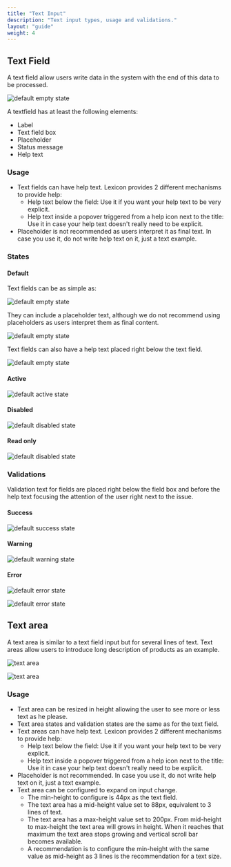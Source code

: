 ```yaml
---
title: "Text Input"
description: "Text input types, usage and validations."
layout: "guide"
weight: 4
---
```


## Text Field

A text field allow users write data in the system with the end of this data to be processed.

![default empty state](../../../images/Input.png)

A textfield has at least the following elements:
- Label
- Text field box
- Placeholder
- Status message
- Help text 

### Usage
* Text fields can have help text. Lexicon provides 2 different mechanisms to provide help:
	* Help text below the field: Use it if you want your help text to be very explicit.
	* Help text inside a popover triggered from a help icon next to the title: Use it in case your help text doesn't really need to be explicit.
* Placeholder is not recommended as users interpret it as final text. In case you use it, do not write help text on it, just a text example.

### States

#### Default

Text fields can be as simple as:

![default empty state](../../../images/Input.png)

They can include a placeholder text, although we do not recommend using placeholders as users interpret them as final content.

![default empty state](../../../images/Input+Placeholder.png)

Text fields can also have a help text placed right below the text field.

![default empty state](../../../images/Input+HelpText.png)

#### Active

![default active state](../../../images/InputSimple+Focus.png)

#### Disabled

![default disabled state](../../../images/Input+Disabled.png)

#### Read only

![default disabled state](../../../images/Input+ReadOnly.png)

### Validations

Validation text for fields are placed right below the field box and before the help text focusing the attention of the user right next to the issue.

#### Success

![default success state](../../../images/Input+Success.png)

#### Warning

![default warning state](../../../images/Input+Warning.png)

#### Error

![default error state](../../../images/Input+Error.png)

![default error state](../../../images/Input+HelpText+Error.png)


## Text area

A text area is similar to a text field input but for several lines of text. Text areas allow users to introduce long description of products as an example.

![text area](../../../images/InputTextArea.png)

![text area](../../../images/InputTextArea+HelpText.png)

### Usage

* Text area can be resized in height allowing the user to see more or less text as he please.
* Text area states and validation states are the same as for the text field.
* Text areas can have help text. Lexicon provides 2 different mechanisms to provide help:
	* Help text below the field: Use it if you want your help text to be very explicit.
	* Help text inside a popover triggered from a help icon next to the title: Use it in case your help text doesn't really need to be explicit.
* Placeholder is not recommended. In case you use it, do not write help text on it, just a text example.
* Text area can be configured to expand on input change.
	* The min-height to configure is 44px as the text field.
	* The text area has a mid-height value set to 88px, equivalent to 3 lines of text.
	* The text area has a max-height value set to 200px. From mid-height to max-height the text area will grows in height. When it reaches that maximum the text area stops growing and vertical scroll bar becomes available.
	* A recommendation is to configure the min-height with the same value as mid-height as 3 lines is the recommendation for a text size.
